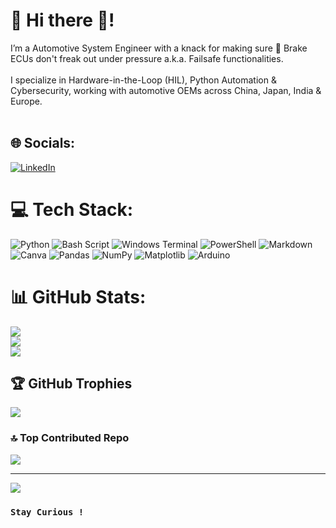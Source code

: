 # 💫 Hi there 👋! 


I’m a Automotive System Engineer with a knack for making sure 🚗 Brake ECUs don't freak out under pressure a.k.a. Failsafe functionalities. <br>
<br>
I specialize in Hardware-in-the-Loop (HIL), Python Automation & Cybersecurity, working with automotive OEMs across China, Japan, India & Europe.  <br>
<br>



## 🌐 Socials:
[![LinkedIn](https://img.shields.io/badge/LinkedIn-%230077B5.svg?logo=linkedin&logoColor=white)](https://linkedin.com/in/https://www.linkedin.com/in/hari-kalatheeswaran-619173184/)

# 💻 Tech Stack:
![Python](https://img.shields.io/badge/python-3670A0?style=flat&logo=python&logoColor=ffdd54) ![Bash Script](https://img.shields.io/badge/bash_script-%23121011.svg?style=flat&logo=gnu-bash&logoColor=white) ![Windows Terminal](https://img.shields.io/badge/Windows%20Terminal-%234D4D4D.svg?style=flat&logo=windows-terminal&logoColor=white) ![PowerShell](https://img.shields.io/badge/PowerShell-%235391FE.svg?style=flat&logo=powershell&logoColor=white) ![Markdown](https://img.shields.io/badge/markdown-%23000000.svg?style=flat&logo=markdown&logoColor=white) ![Canva](https://img.shields.io/badge/Canva-%2300C4CC.svg?style=flat&logo=Canva&logoColor=white) ![Pandas](https://img.shields.io/badge/pandas-%23150458.svg?style=flat&logo=pandas&logoColor=white) ![NumPy](https://img.shields.io/badge/numpy-%23013243.svg?style=flat&logo=numpy&logoColor=white) ![Matplotlib](https://img.shields.io/badge/Matplotlib-%23ffffff.svg?style=flat&logo=Matplotlib&logoColor=black) ![Arduino](https://img.shields.io/badge/-Arduino-00979D?style=flat&logo=Arduino&logoColor=white)
# 📊 GitHub Stats:
![](https://github-readme-stats.vercel.app/api?username=Harikalatheeswaran&theme=dark&hide_border=false&include_all_commits=true&count_private=false)<br/>
![](https://nirzak-streak-stats.vercel.app/?user=Harikalatheeswaran&theme=dark&hide_border=false)<br/>
![](https://github-readme-stats.vercel.app/api/top-langs/?username=Harikalatheeswaran&theme=dark&hide_border=false&include_all_commits=true&count_private=false&layout=compact)

## 🏆 GitHub Trophies
![](https://github-profile-trophy.vercel.app/?username=Harikalatheeswaran&theme=monokai&no-frame=false&no-bg=true&margin-w=4)

### 🔝 Top Contributed Repo
![](https://github-contributor-stats.vercel.app/api?username=Harikalatheeswaran&limit=5&theme=monokai&combine_all_yearly_contributions=true)

---
[![](https://visitcount.itsvg.in/api?id=Harikalatheeswaran&icon=0&color=0)](https://visitcount.itsvg.in)
### `Stay Curious !`


<!-- Proudly created with GPRM ( https://gprm.itsvg.in ) -->
